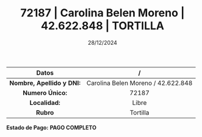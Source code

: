 ﻿---
title: 72187 | Carolina Belen Moreno | 42.622.848 | TORTILLA
date: 28/12/2024
draft: false
tags: ['libre', 'titular', 'tortilla']
---

|          **Datos**          |  /  |
|:---------------------------:|:---:|
| **Nombre, Apellido y DNI:** | Carolina Belen Moreno / 42.622.848 |
|      **Numero Único:**      | 72187 |
|        **Localidad:**       | Libre |
|          **Rubro**          | Tortilla |

**Estado de Pago:** **PAGO COMPLETO**
